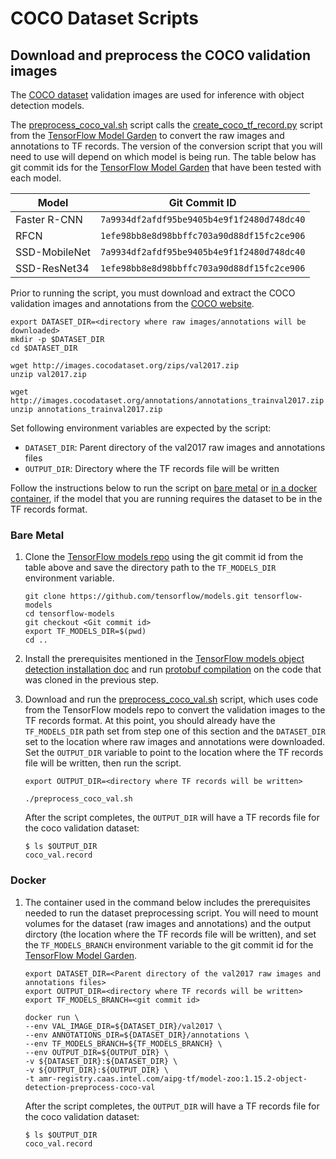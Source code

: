 # COCO Dataset Scripts

## Download and preprocess the COCO validation images

The [COCO dataset](http://cocodataset.org/#home) validation images are used
for inference with object detection models.

The [preprocess_coco_val.sh](preprocess_coco_val.sh) script calls the
[create_coco_tf_record.py](https://github.com/tensorflow/models/blob/1efe98bb8e8d98bbffc703a90d88df15fc2ce906/research/object_detection/dataset_tools/create_coco_tf_record.py)
script from the [TensorFlow Model Garden](https://github.com/tensorflow/models)
to convert the raw images and annotations to TF records. The version of
the conversion script that you will need to use will depend on which
model is being run. The table below has git commit ids for the
[TensorFlow Model Garden](https://github.com/tensorflow/models) that have
been tested with each model.

| Model | Git Commit ID |
|-------|---------|
| Faster R-CNN | `7a9934df2afdf95be9405b4e9f1f2480d748dc40` |
| RFCN | `1efe98bb8e8d98bbffc703a90d88df15fc2ce906` |
| SSD-MobileNet | `7a9934df2afdf95be9405b4e9f1f2480d748dc40` |
| SSD-ResNet34 | `1efe98bb8e8d98bbffc703a90d88df15fc2ce906` |

Prior to running the script, you must download and extract the COCO
validation images and annotations from the
[COCO website](https://cocodataset.org/#download).
```
export DATASET_DIR=<directory where raw images/annotations will be downloaded>
mkdir -p $DATASET_DIR
cd $DATASET_DIR

wget http://images.cocodataset.org/zips/val2017.zip
unzip val2017.zip

wget http://images.cocodataset.org/annotations/annotations_trainval2017.zip
unzip annotations_trainval2017.zip
```

Set following environment variables are expected by the script:
* `DATASET_DIR`: Parent directory of the val2017 raw images and annotations files
* `OUTPUT_DIR`: Directory where the TF records file will be written

Follow the instructions below to run the script on
[bare metal](#bare-metal) or [in a docker container](#docker), if the
model that you are running requires the dataset to be in the TF records
format.

### Bare Metal

1. Clone the [TensorFlow models repo](https://github.com/tensorflow/models)
   using the git commit id from the table above and save the directory path to the
   `TF_MODELS_DIR` environment variable.

   ```
   git clone https://github.com/tensorflow/models.git tensorflow-models
   cd tensorflow-models
   git checkout <Git commit id>
   export TF_MODELS_DIR=$(pwd)
   cd ..
   ```

2. Install the prerequisites mentioned in the
   [TensorFlow models object detection installation doc](https://github.com/tensorflow/models/blob/v2.3.0/research/object_detection/g3doc/installation.md#dependencies)
   and run [protobuf compilation](https://github.com/tensorflow/models/blob/v2.3.0/research/object_detection/g3doc/installation.md#protobuf-compilation)
   on the code that was cloned in the previous step.

3. Download and run the [preprocess_coco_val.sh](preprocess_coco_val.sh)
   script, which uses code from the TensorFlow models repo to convert the
   validation images to the TF records format. At this point, you should
   already have the `TF_MODELS_DIR` path set from step one of this
   section and the `DATASET_DIR` set to the location where raw images
   and annotations were downloaded. Set the `OUTPUT_DIR` variable to
   point to the location where the TF records file will be written, then
   run the script.
   ```
   export OUTPUT_DIR=<directory where TF records will be written>

   ./preprocess_coco_val.sh
   ```

   After the script completes, the `OUTPUT_DIR` will have a TF records file
   for the coco validation dataset:
   ```
   $ ls $OUTPUT_DIR
   coco_val.record
   ```

### Docker

1. The container used in the command below includes the prerequisites
   needed to run the dataset preprocessing script. You will need to
   mount volumes for the dataset (raw images and annotations) and the
   output dirctory (the location where the TF records file will be
   written), and set the `TF_MODELS_BRANCH` environment variable to the
   git commit id for the
   [TensorFlow Model Garden](https://github.com/tensorflow/models).

   ```
   export DATASET_DIR=<Parent directory of the val2017 raw images and annotations files>
   export OUTPUT_DIR=<directory where TF records will be written>
   export TF_MODELS_BRANCH=<git commit id>

   docker run \
   --env VAL_IMAGE_DIR=${DATASET_DIR}/val2017 \
   --env ANNOTATIONS_DIR=${DATASET_DIR}/annotations \
   --env TF_MODELS_BRANCH=${TF_MODELS_BRANCH} \
   --env OUTPUT_DIR=${OUTPUT_DIR} \
   -v ${DATASET_DIR}:${DATASET_DIR} \
   -v ${OUTPUT_DIR}:${OUTPUT_DIR} \
   -t amr-registry.caas.intel.com/aipg-tf/model-zoo:1.15.2-object-detection-preprocess-coco-val
   ```

   After the script completes, the `OUTPUT_DIR` will have a TF records file
   for the coco validation dataset:
   ```
   $ ls $OUTPUT_DIR
   coco_val.record
   ```
